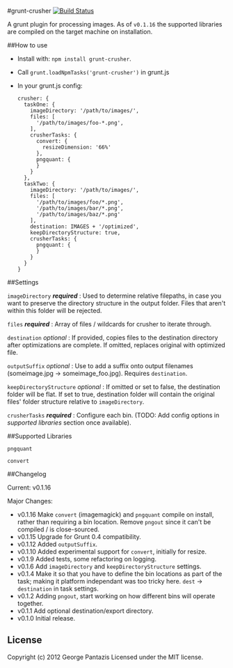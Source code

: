 #grunt-crusher [![Build Status](https://api.travis-ci.org/gcpantazis/grunt-crusher.png?branch=master)](http://travis-ci.org/gcpantazis/grunt-crusher)

A grunt plugin for processing images. As of `v0.1.16` the supported libraries are compiled on the target machine on installation.

##How to use

* Install with: ```npm install grunt-crusher```.
* Call ```grunt.loadNpmTasks('grunt-crusher')``` in grunt.js

* In your grunt.js config:

  ```
  crusher: {
    taskOne: {
      imageDirectory: '/path/to/images/',
      files: [
        '/path/to/images/foo-*.png',
      ],
      crusherTasks: {
        convert: {
          resizeDimension: '66%'
        },
        pngquant: {
        }
      }
    },
    taskTwo: {
      imageDirectory: '/path/to/images/',
      files: [
        '/path/to/images/foo/*.png',
        '/path/to/images/bar/*.png',
        '/path/to/images/baz/*.png'
      ],
      destination: IMAGES + '/optimized',
      keepDirectoryStructure: true,
      crusherTasks: {
        pngquant: {
        }
      }
    }
  }
  ```

##Settings

`imageDirectory` ***required*** : Used to determine relative filepaths, in case you want to preserve the directory structure in the output folder. Files that aren't within this folder will be rejected.

`files` ***required*** : Array of files / wildcards for crusher to iterate through.

`destination` *optional* : If provided, copies files to the destination directory after optimizations are complete. If omitted, replaces original with optimized file.

`outputSuffix` *optional* : Use to add a suffix onto output filenames (someimage.jpg -> someimage_foo.jpg). Requires `destination`.

`keepDirectoryStructure` *optional* : If omitted or set to false, the destination folder will be flat. If set to true, destination folder will contain the original files' folder structure relative to `imageDirectory`.

`crusherTasks` ***required*** : Configure each bin. (TODO: Add config options in *supported libraries* section once available).

##Supported Libraries

`pngquant`

`convert`

##Changelog

Current: v0.1.16

Major Changes:

* v0.1.16 Make `convert` (imagemagick) and `pngquant` compile on install, rather than requiring a bin location. Remove `pngout` since it can't be compiled / is close-sourced.
* v0.1.15 Upgrade for Grunt 0.4 compatibility.
* v0.1.12 Added `outputSuffix`.
* v0.1.10 Added experimental support for `convert`, initially for resize.
* v0.1.9 Added tests, some refactoring on logging.
* v0.1.6 Add `imageDirectory` and `keepDirectoryStructure` settings.
* v0.1.4 Make it so that you have to define the bin locations as part of the task; making it platform independant was too tricky here. `dest` -> `destination` in task settings.
* v0.1.2 Adding `pngout`, start working on how different bins will operate together.
* v0.1.1 Add optional destination/export directory.
* v0.1.0 Initial release.

## License
Copyright (c) 2012 George Pantazis
Licensed under the MIT license.
